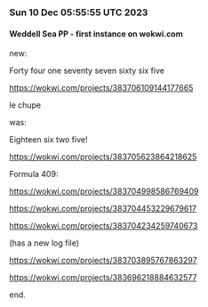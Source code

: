 ### Sun 10 Dec 05:55:55 UTC 2023

#### Weddell Sea PP - first instance on wokwi.com

new:

  Forty four one seventy seven sixty six five

  https://wokwi.com/projects/383706109144177665

  le chupe


was:

  Eighteen six two five!

  https://wokwi.com/projects/383705623864218625

  Formula 409:

  https://wokwi.com/projects/383704998586769409

  https://wokwi.com/projects/383704453229679617

  https://wokwi.com/projects/383704234259740673

  (has a new log file)

  https://wokwi.com/projects/383703895767863297

  https://wokwi.com/projects/383696218884632577

end.
